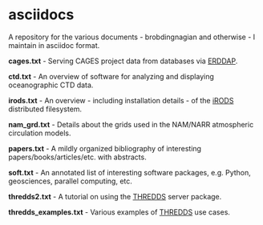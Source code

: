 asciidocs
=========

A repository for the various documents - brobdingnagian and otherwise - I maintain in asciidoc format.

**cages.txt** - Serving CAGES project data from databases via [ERDDAP](http://coastwatch.pfeg.noaa.gov/erddap/index.html).

**ctd.txt** - An overview of software for analyzing and displaying oceanographic CTD data.

**irods.txt** - An overview - including installation details - of the [iRODS](http://irods.org/) distributed filesystem.

**nam_grd.txt** - Details about the grids used in the NAM/NARR atmospheric circulation models.

**papers.txt** - A mildly organized bibliography of interesting papers/books/articles/etc. with abstracts.

**soft.txt** - An annotated list of interesting software packages, e.g. Python, geosciences, parallel computing, etc.

**thredds2.txt** - A tutorial on using the [THREDDS](http://www.unidata.ucar.edu/software/thredds/current/tds/) server package.

**thredds_examples.txt** - Various examples of [THREDDS](http://www.unidata.ucar.edu/software/thredds/current/tds/) use cases.
